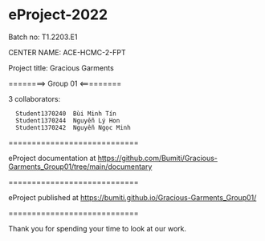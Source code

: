 # eProject-2022


Batch no: T1.2203.E1

CENTER NAME: ACE-HCMC-2-FPT

Project title: Gracious Garments

========> Group 01 <=========

3 collaborators:

      Student1370240  Bùi Minh Tín 
      Student1370244  Nguyễn Lý Hon  
      Student1370242  Nguyễn Ngọc Minh
============================

eProject documentation at https://github.com/Bumiti/Gracious-Garments_Group01/tree/main/documentary

============================

eProject published at https://bumiti.github.io/Gracious-Garments_Group01/

============================

Thank you for spending your time to look at our work.
